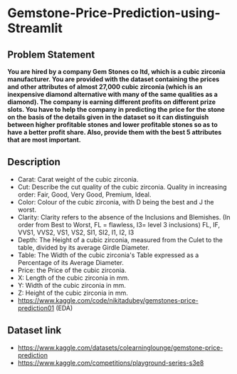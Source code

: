 # Gemstone-Price-Prediction-using-Streamlit
## Problem Statement

**You are hired by a company Gem Stones co ltd, which is a cubic zirconia manufacturer. You are provided with the dataset 
containing the prices and other attributes of almost 27,000 cubic zirconia (which is an inexpensive diamond alternative 
with many of the same qualities as a diamond). The company is earning different profits on different prize slots. 
You have to help the company in predicting the price for the stone on the basis of the details given in the dataset so 
it can distinguish between higher profitable stones and lower profitable stones so as to have a better profit share. 
Also, provide them with the best 5 attributes that are most important.**

## Description

* Carat: Carat weight of the cubic zirconia.  
* Cut: Describe the cut quality of the cubic zirconia. Quality in increasing order: Fair, Good, Very Good, Premium, Ideal.  
* Color: Colour of the cubic zirconia, with D being the best and J the worst.  
* Clarity: Clarity refers to the absence of the Inclusions and Blemishes. (In order from Best to Worst, FL = flawless, I3= level 3 inclusions) FL, IF, VVS1, VVS2, VS1, VS2, SI1, SI2, I1, I2, I3  
* Depth: The Height of a cubic zirconia, measured from the Culet to the table, divided by its average Girdle Diameter.  
* Table: The Width of the cubic zirconia's Table expressed as a Percentage of its Average Diameter.  
* Price: the Price of the cubic zirconia.  
* X: Length of the cubic zirconia in mm.  
* Y: Width of the cubic zirconia in mm.  
* Z: Height of the cubic zirconia in mm.  
* https://www.kaggle.com/code/nikitadubey/gemstones-price-prediction01 (EDA)  


## Dataset link
* https://www.kaggle.com/datasets/colearninglounge/gemstone-price-prediction
* https://www.kaggle.com/competitions/playground-series-s3e8
